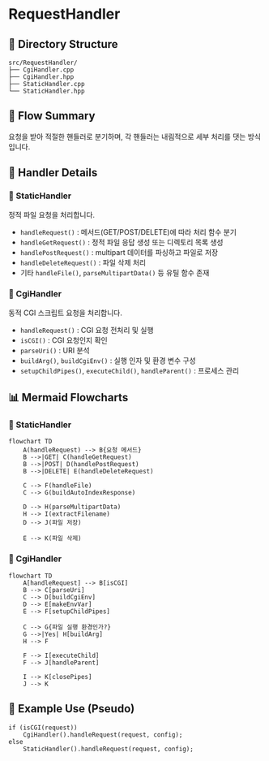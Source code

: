 # RequestHandler

## 📂 Directory Structure

```
src/RequestHandler/
├── CgiHandler.cpp
├── CgiHandler.hpp
├── StaticHandler.cpp
└── StaticHandler.hpp
```
## 🔄 Flow Summary

요청을 받아 적절한 핸들러로 분기하며, 각 핸들러는 내림적으로 세부 처리를 댓는 방식입니다.


## 📌 Handler Details

### 📁 StaticHandler

정적 파일 요청을 처리합니다.

- `handleRequest()` : 메서드(GET/POST/DELETE)에 따라 처리 함수 분기
- `handleGetRequest()` : 정적 파일 응답 생성 또는 디렉토리 목록 생성
- `handlePostRequest()` : multipart 데이터를 파싱하고 파일로 저장
- `handleDeleteRequest()` : 파일 삭제 처리
- 기타 `handleFile()`, `parseMultipartData()` 등 유틸 함수 존재

### 🧪 CgiHandler

동적 CGI 스크립트 요청을 처리합니다.

- `handleRequest()` : CGI 요청 전처리 및 실행
- `isCGI()` : CGI 요청인지 확인
- `parseUri()` : URI 분석
- `buildArg()`, `buildCgiEnv()` : 실행 인자 및 환경 변수 구성
- `setupChildPipes()`, `executeChild()`, `handleParent()` : 프로세스 관리


## 📊 Mermaid Flowcharts

### 📁 StaticHandler

```mermaid
flowchart TD
    A(handleRequest) --> B{요청 메서드}
    B -->|GET| C(handleGetRequest)
    B -->|POST| D(handlePostRequest)
    B -->|DELETE| E(handleDeleteRequest)

    C --> F(handleFile)
    C --> G(buildAutoIndexResponse)

    D --> H(parseMultipartData)
    H --> I(extractFilename)
    D --> J(파일 저장)

    E --> K(파일 삭제)

```

### 🧪 CgiHandler

```mermaid
flowchart TD
    A[handleRequest] --> B[isCGI]
    B --> C[parseUri]
    C --> D[buildCgiEnv]
    D --> E[makeEnvVar]
    E --> F[setupChildPipes]

    C --> G{파일 실행 환경인가?}
    G -->|Yes| H[buildArg]
    H --> F

    F --> I[executeChild]
    F --> J[handleParent]
    
    I --> K[closePipes]
    J --> K

```


## 📝 Example Use (Pseudo)

```
if (isCGI(request))
    CgiHandler().handleRequest(request, config);
else
    StaticHandler().handleRequest(request, config);
```
